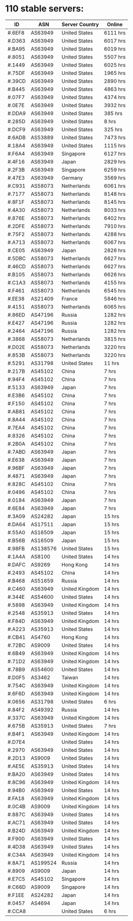 # 110 stable servers:

| ID | ASN | Server Country | Online |
| ------ | ------ | ------ | ------ |
| #.6EF8 | AS63949 | United States | 6111 hrs |
| #.D363 | AS63949 | United States | 6017 hrs |
| #.BA95 | AS63949 | United States | 6019 hrs |
| #.8051 | AS63949 | United States | 5507 hrs |
| #.1449 | AS63949 | United States | 6025 hrs |
| #.75DF | AS63949 | United States | 1965 hrs |
| #.39CD | AS63949 | United States | 2890 hrs |
| #.B445 | AS63949 | United States | 4863 hrs |
| #.07F7 | AS63949 | United States | 4374 hrs |
| #.0E7E | AS63949 | United States | 3932 hrs |
| #.DDA9 | AS63949 | United States | 385 hrs |
| #.285D | AS63949 | United States | 8 hrs |
| #.DCF9 | AS63949 | United States | 325 hrs |
| #.6ADB | AS53889 | United States | 7473 hrs |
| #.18A4 | AS63949 | United States | 1115 hrs |
| #.F6A4 | AS63949 | Singapore | 6127 hrs |
| #.4F16 | AS63949 | Japan | 2829 hrs |
| #.2F3B | AS63949 | Singapore | 6259 hrs |
| #.47E3 | AS63949 | Germany | 3569 hrs |
| #.C931 | AS58073 | Netherlands | 6061 hrs |
| #.7177 | AS58073 | Netherlands | 8148 hrs |
| #.8F1F | AS58073 | Netherlands | 8145 hrs |
| #.4A30 | AS58073 | Netherlands | 8033 hrs |
| #.876E | AS58073 | Netherlands | 6402 hrs |
| #.2DFE | AS58073 | Netherlands | 7910 hrs |
| #.75F2 | AS58073 | Netherlands | 4288 hrs |
| #.A713 | AS58073 | Netherlands | 6067 hrs |
| #.CE05 | AS63949 | Japan | 2826 hrs |
| #.5DBC | AS58073 | Netherlands | 6627 hrs |
| #.46CD | AS58073 | Netherlands | 6627 hrs |
| #.B105 | AS58073 | Netherlands | 6626 hrs |
| #.C1A3 | AS58073 | Netherlands | 4155 hrs |
| #.F461 | AS58073 | Netherlands | 6545 hrs |
| #.EE38 | AS21409 | France | 5846 hrs |
| #.4151 | AS58073 | Netherlands | 6065 hrs |
| #.86ED | AS47196 | Russia | 1282 hrs |
| #.E427 | AS47196 | Russia | 1282 hrs |
| #.2464 | AS47196 | Russia | 1282 hrs |
| #.3868 | AS58073 | Netherlands | 3815 hrs |
| #.D02E | AS58073 | Netherlands | 3220 hrs |
| #.853B | AS58073 | Netherlands | 3220 hrs |
| #.5291 | AS31798 | United States | 11 hrs |
| #.217B | AS45102 | China | 7 hrs |
| #.94F4 | AS45102 | China | 7 hrs |
| #.5133 | AS63949 | Japan | 7 hrs |
| #.E3B6 | AS45102 | China | 7 hrs |
| #.F150 | AS45102 | China | 7 hrs |
| #.AB81 | AS45102 | China | 7 hrs |
| #.8A44 | AS45102 | China | 7 hrs |
| #.7EA4 | AS45102 | China | 7 hrs |
| #.8326 | AS45102 | China | 7 hrs |
| #.2B0A | AS45102 | China | 7 hrs |
| #.7ABD | AS63949 | Japan | 7 hrs |
| #.E638 | AS63949 | Japan | 7 hrs |
| #.96BF | AS63949 | Japan | 7 hrs |
| #.4871 | AS63949 | Japan | 7 hrs |
| #.828C | AS45102 | China | 7 hrs |
| #.0496 | AS45102 | China | 7 hrs |
| #.0184 | AS63949 | Japan | 7 hrs |
| #.6E84 | AS63949 | Japan | 7 hrs |
| #.3A09 | AS24282 | Japan | 15 hrs |
| #.DA64 | AS17511 | Japan | 15 hrs |
| #.55A0 | AS16509 | Japan | 15 hrs |
| #.B56B | AS16509 | Japan | 15 hrs |
| #.98FB | AS138576 | United States | 15 hrs |
| #.1A4A | AS8100 | United States | 14 hrs |
| #.DAFC | AS9269 | Hong Kong | 14 hrs |
| #.2493 | AS45102 | China | 14 hrs |
| #.B468 | AS51659 | Russia | 14 hrs |
| #.C460 | AS63949 | United Kingdom | 14 hrs |
| #.344E | AS54600 | United States | 14 hrs |
| #.5898 | AS63949 | United Kingdom | 14 hrs |
| #.2548 | AS35913 | United States | 14 hrs |
| #.F84D | AS63949 | United Kingdom | 14 hrs |
| #.A223 | AS35913 | United States | 14 hrs |
| #.CB41 | AS4760 | Hong Kong | 14 hrs |
| #.72BC | AS9009 | United States | 14 hrs |
| #.6B49 | AS63949 | United Kingdom | 14 hrs |
| #.71D2 | AS63949 | United Kingdom | 14 hrs |
| #.78B9 | AS54600 | United States | 14 hrs |
| #.D0F5 | AS3462 | Taiwan | 14 hrs |
| #.754C | AS63949 | United Kingdom | 14 hrs |
| #.6F6D | AS63949 | United Kingdom | 14 hrs |
| #.0656 | AS31798 | United States | 6 hrs |
| #.84F2 | AS49392 | Russia | 14 hrs |
| #.337C | AS63949 | United Kingdom | 14 hrs |
| #.675B | AS35913 | United States | 7 hrs |
| #.B4F1 | AS63949 | United Kingdom | 14 hrs |
| #.D7E4 |  | United States | 14 hrs |
| #.2970 | AS63949 | United States | 14 hrs |
| #.2D13 | AS9009 | United States | 14 hrs |
| #.AE5E | AS35913 | United States | 14 hrs |
| #.BA20 | AS63949 | United States | 14 hrs |
| #.8C96 | AS63949 | United Kingdom | 14 hrs |
| #.94B0 | AS63949 | United States | 14 hrs |
| #.FA18 | AS63949 | United Kingdom | 14 hrs |
| #.0C4B | AS9009 | United Kingdom | 14 hrs |
| #.887C | AS63949 | United States | 14 hrs |
| #.AC71 | AS63949 | United States | 14 hrs |
| #.B24D | AS63949 | United Kingdom | 14 hrs |
| #.F900 | AS63949 | United States | 14 hrs |
| #.4D38 | AS63949 | United States | 14 hrs |
| #.C34A | AS63949 | United Kingdom | 14 hrs |
| #.8A71 | AS199524 | Russia | 14 hrs |
| #.8909 | AS9009 | Japan | 14 hrs |
| #.E7C5 | AS45102 | Singapore | 14 hrs |
| #.C66D | AS9009 | Singapore | 14 hrs |
| #.F1EE | AS24282 | Japan | 14 hrs |
| #.0457 | AS4694 | Japan | 14 hrs |
| #.CCA8 |  | United States | 6 hrs |

